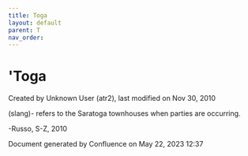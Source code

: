```yaml
---
title: Toga
layout: default
parent: T
nav_order:
---
```


# 'Toga

Created by  Unknown User (atr2), last modified on Nov 30, 2010

(slang)- refers to the Saratoga townhouses when parties are occurring.

-Russo, S-Z, 2010

Document generated by Confluence on May 22, 2023 12:37


